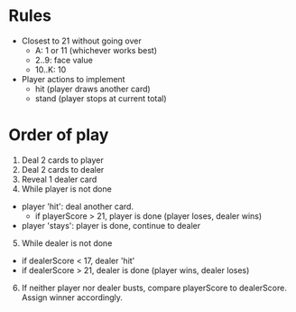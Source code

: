 # Rules
- Closest to 21 without going over
  - A: 1 or 11 (whichever works best)
  - 2..9: face value
  - 10..K: 10
- Player actions to implement
  - hit (player draws another card)
  - stand (player stops at current total)

# Order of play

1. Deal 2 cards to player
2. Deal 2 cards to dealer
3. Reveal 1 dealer card
4. While player is not done
  - player 'hit': deal another card.
    - if playerScore > 21, player is done (player loses, dealer wins)
  - player 'stays': player is done, continue to dealer
5. While dealer is not done
  - if dealerScore < 17, dealer 'hit'
  - if dealerScore > 21, dealer is done (player wins, dealer loses)
6. If neither player nor dealer busts, compare playerScore to dealerScore. Assign winner accordingly.